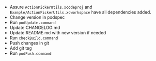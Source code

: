 - Assure `ActionPickerUtils.xcodeproj` and `Example/ActionPickerUtils.xcworkspace` have all dependencies added.
- Change version in podspec
- Run `podUpdate.command`
- Update CHANGELOG.md
- Update README.md with new version if needed
- Run `checkBuild.command`
- Push changes in git
- Add git tag
- Run `podPush.command`
